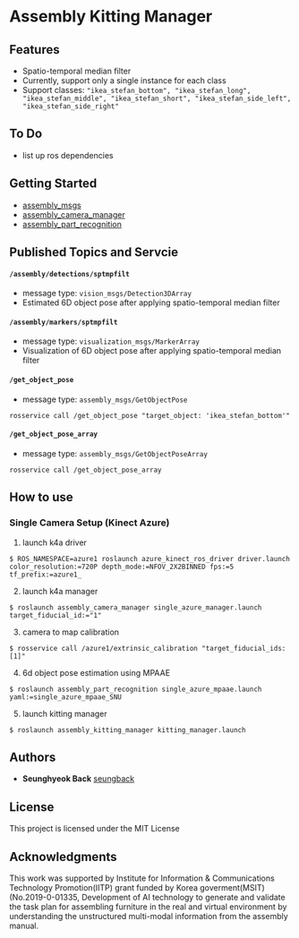 # Assembly Kitting Manager

## Features
- Spatio-temporal median filter
- Currently, support only a single instance for each class
- Support classes: `"ikea_stefan_bottom", "ikea_stefan_long", "ikea_stefan_middle", "ikea_stefan_short", "ikea_stefan_side_left", "ikea_stefan_side_right"`

## To Do

- list up ros dependencies

## Getting Started

- [assembly_msgs](https://github.com/psh117/assembly_msgs)
- [assembly_camera_manager](https://github.com/SeungBack/assembly_camera_manager)
- [assembly_part_recognition](https://github.com/SeungBack/assembly_part_recognition)


## Published Topics and Servcie
#### `/assembly/detections/sptmpfilt`
- message type: `vision_msgs/Detection3DArray`
- Estimated 6D object pose after applying spatio-temporal median filter

#### `/assembly/markers/sptmpfilt`
- message type: `visualization_msgs/MarkerArray`
- Visualization of 6D object pose after applying spatio-temporal median filter

#### `/get_object_pose`
- message type: `assembly_msgs/GetObjectPose`
```
rosservice call /get_object_pose "target_object: 'ikea_stefan_bottom'"
```

#### `/get_object_pose_array`
- message type: `assembly_msgs/GetObjectPoseArray`
```
rosservice call /get_object_pose_array
```

## How to use
### Single Camera Setup (Kinect Azure)
1. launch k4a driver
```
$ ROS_NAMESPACE=azure1 roslaunch azure_kinect_ros_driver driver.launch color_resolution:=720P depth_mode:=NFOV_2X2BINNED fps:=5  tf_prefix:=azure1_
```
2. launch k4a manager 
```
$ roslaunch assembly_camera_manager single_azure_manager.launch target_fiducial_id:="1"
```
3. camera to map calibration 
```
$ rosservice call /azure1/extrinsic_calibration "target_fiducial_ids: [1]"
```
4. 6d object pose estimation using MPAAE
```
$ roslaunch assembly_part_recognition single_azure_mpaae.launch yaml:=single_azure_mpaae_SNU
```
5. launch kitting manager
```
$ roslaunch assembly_kitting_manager kitting_manager.launch
```

## Authors
* **Seunghyeok Back** [seungback](https://github.com/SeungBack)

## License
This project is licensed under the MIT License

## Acknowledgments
This work was supported by Institute for Information & Communications Technology Promotion(IITP) grant funded by Korea goverment(MSIT) (No.2019-0-01335, Development of AI technology to generate and validate the task plan for assembling furniture in the real and virtual environment by understanding the unstructured multi-modal information from the assembly manual.